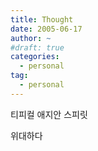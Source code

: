 ```yaml
---
title: Thought
date: 2005-06-17
author: ~
#draft: true
categories:
  - personal
tag:
  - personal
---
```




티피컬 애지안 스피릿

위대하다



 






